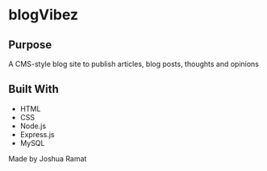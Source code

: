 # blogVibez

## Purpose
A CMS-style blog site to publish articles, blog posts, thoughts and opinions

## Built With
* HTML
* CSS
* Node.js
* Express.js
* MySQL

Made by Joshua Ramat

